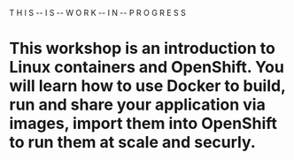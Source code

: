 T H I S -- I S -- W O R K -- I N -- P R O G R E S S 

# This workshop is an introduction to Linux containers and OpenShift.  You will learn how to use Docker to build, run and share your application via images, import them into OpenShift to run them at scale and securly.

